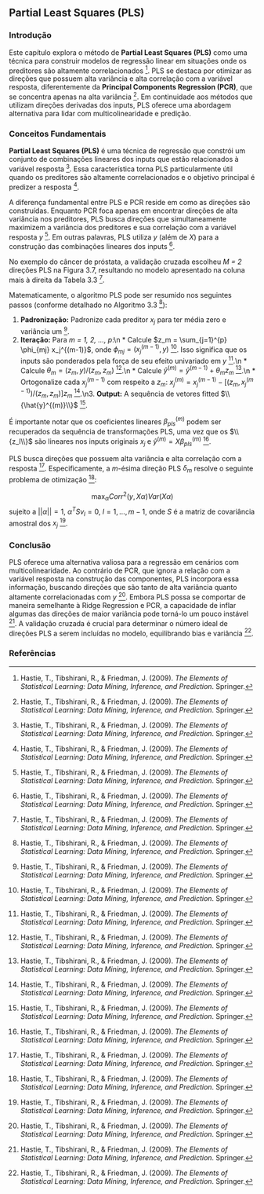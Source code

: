 ## Partial Least Squares (PLS)

### Introdução
Este capítulo explora o método de **Partial Least Squares (PLS)** como uma técnica para construir modelos de regressão linear em situações onde os preditores são altamente correlacionados [^1]. PLS se destaca por otimizar as direções que possuem alta variância e alta correlação com a variável resposta, diferentemente da **Principal Components Regression (PCR)**, que se concentra apenas na alta variância [^1]. Em continuidade aos métodos que utilizam direções derivadas dos inputs, PLS oferece uma abordagem alternativa para lidar com multicolinearidade e predição.

### Conceitos Fundamentais
**Partial Least Squares (PLS)** é uma técnica de regressão que constrói um conjunto de combinações lineares dos inputs que estão relacionados à variável resposta [^1]. Essa característica torna PLS particularmente útil quando os preditores são altamente correlacionados e o objetivo principal é predizer a resposta [^1].

A diferença fundamental entre PLS e PCR reside em como as direções são construídas. Enquanto PCR foca apenas em encontrar direções de alta variância nos preditores, PLS busca direções que simultaneamente maximizem a variância dos preditores e sua correlação com a variável resposta *y* [^1]. Em outras palavras, PLS utiliza *y* (além de *X*) para a construção das combinações lineares dos inputs [^1].

No exemplo do câncer de próstata, a validação cruzada escolheu *M = 2* direções PLS na Figura 3.7, resultando no modelo apresentado na coluna mais à direita da Tabela 3.3 [^1].

Matematicamente, o algoritmo PLS pode ser resumido nos seguintes passos (conforme detalhado no Algoritmo 3.3 [^1]):
1. **Padronização:** Padronize cada preditor $x_j$ para ter média zero e variância um [^1].
2. **Iteração:** Para *m = 1, 2, ..., p*:\n    *   Calcule $z_m = \sum_{j=1}^{p} \phi_{mj} x_j^{(m-1)}$, onde $\phi_{mj} = (x_j^{(m-1)}, y)$ [^1]. Isso significa que os inputs são ponderados pela força de seu efeito univariado em *y* [^1].\n    *   Calcule $\theta_m = (z_m, y) / (z_m, z_m)$ [^1].\n    *   Calcule $\hat{y}^{(m)} = \hat{y}^{(m-1)} + \theta_m z_m$ [^1].\n    *   Ortogonalize cada $x_j^{(m-1)}$ com respeito a $z_m$: $x_j^{(m)} = x_j^{(m-1)} - [(z_m, x_j^{(m-1)}) / (z_m, z_m)] z_m$ [^1].\n3. **Output:** A sequência de vetores fitted $\\{\hat{y}^{(m)}\\}$ [^1].

É importante notar que os coeficientes lineares $\beta_{pls}^{(m)}$ podem ser recuperados da sequência de transformações PLS, uma vez que os $\\{z_l\\}$ são lineares nos inputs originais $x_j$ e $\hat{y}^{(m)} = X \beta_{pls}^{(m)}$ [^1].

PLS busca direções que possuem alta variância e alta correlação com a resposta [^1]. Especificamente, a *m*-ésima direção PLS $\delta_m$ resolve o seguinte problema de otimização [^1]:

$$\
\max_{\alpha} Corr^2(y, X\alpha) Var(X\alpha)\
$$
sujeito a $||\alpha|| = 1$, $\alpha^T S v_l = 0$, $l = 1, ..., m-1$, onde $S$ é a matriz de covariância amostral dos $x_j$ [^1].

### Conclusão
PLS oferece uma alternativa valiosa para a regressão em cenários com multicolinearidade. Ao contrário de PCR, que ignora a relação com a variável resposta na construção das componentes, PLS incorpora essa informação, buscando direções que são tanto de alta variância quanto altamente correlacionadas com *y* [^1]. Embora PLS possa se comportar de maneira semelhante à Ridge Regression e PCR, a capacidade de inflar algumas das direções de maior variância pode torná-lo um pouco instável [^1]. A validação cruzada é crucial para determinar o número ideal de direções PLS a serem incluídas no modelo, equilibrando bias e variância [^1].

### Referências
[^1]: Hastie, T., Tibshirani, R., & Friedman, J. (2009). *The Elements of Statistical Learning: Data Mining, Inference, and Prediction*. Springer.

<!-- END -->